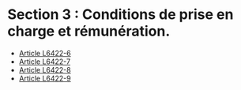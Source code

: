 # Section 3 : Conditions de prise en charge et rémunération.

* [Article L6422-6](./LEGIARTI000006904482.md)
* [Article L6422-7](./LEGIARTI000006904483.md)
* [Article L6422-8](./LEGIARTI000006904484.md)
* [Article L6422-9](./LEGIARTI000006904485.md)
